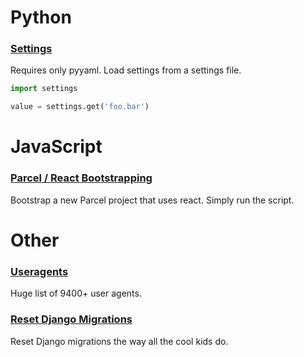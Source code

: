 # Python

### [Settings](https://gist.github.com/briandeheus/55a9141a767889e210c9a7279aee5a4c)

Requires only pyyaml. Load settings from a settings file.

```python
import settings

value = settings.get('foo.bar')
```

# JavaScript

### [Parcel / React Bootstrapping](https://gist.github.com/briandeheus/3ccc9ed9557fd2e61d56c212d02f976e)

Bootstrap a new Parcel project that uses react. Simply run the script.


# Other

### [Useragents](https://gist.github.com/briandeheus/e8a4c0c5b0a8c1e055d361c4a3083b63)

Huge list of 9400+ user agents.

### [Reset Django Migrations](https://gist.github.com/briandeheus/a8e510a7f6035e5f7b94765b7981ba70)

Reset Django migrations the way all the cool kids do.
